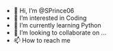 - 👋 Hi, I’m @SPrince06
- 👀 I’m interested in Coding
- 🌱 I’m currently learning Python
- 💞️ I’m looking to collaborate on ...
- 📫 How to reach me 

<!---
SPrince06/SPrince06 is a ✨ special ✨ repository because its `README.md` (this file) appears on your GitHub profile.
You can click the Preview link to take a look at your changes.
--->

